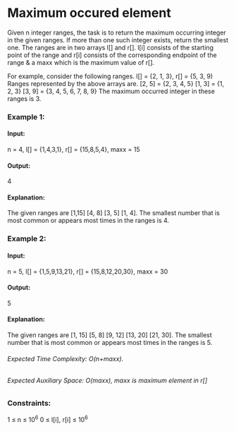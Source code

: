#  Maximum occured element
Given n integer ranges, the task is to return the maximum occurring integer in the given ranges. If more than one such integer exists, return the smallest one.
The ranges are in two arrays l[] and r[].  l[i] consists of the starting point of the range and r[i] consists of the corresponding endpoint of the range & a maxx which is the maximum value of r[].

For example, consider the following ranges.
l[] = {2, 1, 3}, r[] = {5, 3, 9)
Ranges represented by the above arrays are.
[2, 5] = {2, 3, 4, 5}
[1, 3] = {1, 2, 3}
[3, 9] = {3, 4, 5, 6, 7, 8, 9}
The maximum occurred integer in these ranges is 3.

### Example 1:
#### Input:
n = 4, l[] = {1,4,3,1}, r[] = {15,8,5,4}, maxx = 15
#### Output:
4
#### Explanation:
The given ranges are [1,15] [4, 8] [3, 5] [1, 4]. The smallest number that is most common or appears most times in the ranges is 4.

### Example 2:
#### Input:
n = 5, l[] = {1,5,9,13,21}, r[] = {15,8,12,20,30}, maxx = 30
#### Output: 
5
#### Explanation:
The given ranges are [1, 15] [5, 8] [9, 12] [13, 20] [21, 30]. The smallest number that is most common or appears most times in the ranges is 5.

###### Expected Time Complexity: O(n+maxx).
###### Expected Auxiliary Space: O(maxx), maxx is maximum element in r[]

### Constraints:
1 ≤ n ≤ $`10^6`$
0 ≤ l[i], r[i] ≤ $`10^6`$

